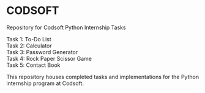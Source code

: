 # CODSOFT
Repository for Codsoft Python Internship Tasks  

Task 1: To-Do List  
Task 2: Calculator  
Task 3: Password Generator  
Task 4: Rock Paper Scissor Game  
Task 5: Contact Book  

This repository houses completed tasks and implementations for the Python internship program at Codsoft.  
